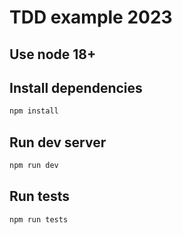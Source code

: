 # TDD example 2023

## Use node 18+

## Install dependencies
```bash
npm install
```

## Run dev server
```bash
npm run dev
```

## Run tests
```bash
npm run tests
```
